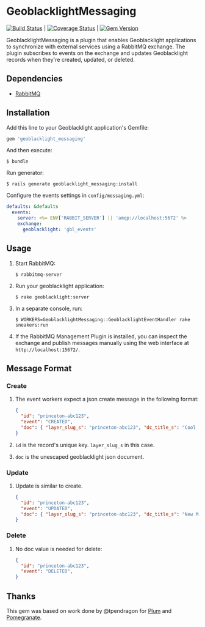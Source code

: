 # GeoblacklightMessaging

[![Build Status](https://travis-ci.org/eliotjordan/geoblacklight-messaging.svg?branch=master)](https://travis-ci.org/eliotjordan/geoblacklight-messaging) | [![Coverage Status](https://img.shields.io/coveralls/eliotjordan/geoblacklight-messaging.svg)](https://coveralls.io/r/eliotjordan/geoblacklight-messaging?branch=coveralls) | [![Gem Version](https://img.shields.io/gem/v/geoblacklight_messaging.svg)](https://github.com/eliotjordan/geoblacklight-messaging/releases)

GeoblacklightMessaging is a plugin that enables Geoblacklight applications to synchronize with external services using a RabbitMQ exchange. The plugin subscribes to events on the exchange and updates Geoblacklight records when they're created, updated, or deleted.


## Dependencies

- [RabbitMQ](https://www.rabbitmq.com/download.html)

## Installation

Add this line to your Geoblacklight application's Gemfile:

```ruby
gem 'geoblacklight_messaging'
```

And then execute:

    $ bundle
    
Run generator:

```
$ rails generate geoblacklight_messaging:install
```

Configure the events settings in `config/messaging.yml`:

```yaml
defaults: &defaults
  events:
    server: <%= ENV['RABBIT_SERVER'] || 'amqp://localhost:5672' %>
    exchange:
      geoblacklight: 'gbl_events'
```

## Usage

1. Start RabbitMQ:

   ```
   $ rabbitmq-server
   ```

1. Run your geoblacklight application:
	
	```
	$ rake geoblacklight:server
	```

1. In a separate console, run:
   
   ```
   $ WORKERS=GeoblacklightMessaging::GeoblacklightEventHandler rake sneakers:run
   ```

1. If the RabbitMQ Management Plugin is installed, you can inspect the exchange and publish messages manually using the web interface at `http://localhost:15672/`.

## Message Format

### Create

1. The event workers expect a json create message in the following format:

	```json
	{
	  "id": "princeton-abc123",
	  "event": "CREATED",
	  "doc": { "layer_slug_s": "princeton-abc123", "dc_title_s": "Cool Map", ... }
	}
	```

1. `id` is the record's unique key. `layer_slug_s` in this case.
1. `doc` is the unescaped geoblacklight json document.


### Update

1. Update is similar to create.

	```json
	{
	  "id": "princeton-abc123",
	  "event": "UPDATED",
	  "doc": { "layer_slug_s": "princeton-abc123", "dc_title_s": "New Map Name", ... }
	}
	```

### Delete

1. No doc value is needed for delete:

	```json
	{
	  "id": "princeton-abc123",
	  "event": "DELETED",
	}
	```
	
## Thanks

This gem was based on work done by @tpendragon for [Plum](https://github.com/pulibrary/plum) and [Pomegranate](https://github.com/pulibrary/pomegranate).
